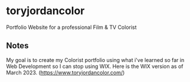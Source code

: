 # toryjordancolor
Portfolio Website for a professional Film &amp; TV Colorist

## Notes
My goal is to create my Colorist portfolio using what i've learned so far in Web Development so I can stop using WIX. Here is the WIX version as of March 2023. (https://www.toryjordancolor.com/)